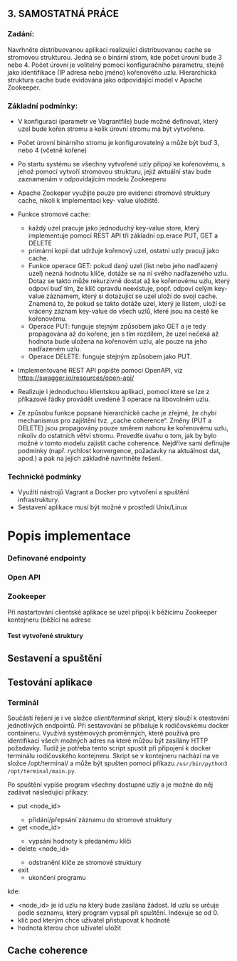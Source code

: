 ## 3. SAMOSTATNÁ PRÁCE

### Zadání:

Navrhněte distribuovanou aplikaci realizující distribuovanou cache se stromovou strukturou. Jedná se o binární strom,
kde počet úrovní bude 3 nebo 4. Počet úrovní je volitelný pomocí konfiguračního parametru, stejně jako identifikace
(IP adresa nebo jméno) kořenového uzlu. Hierarchická struktura cache bude evidována jako odpovídající model v
Apache Zookeeper.

### Základní podmínky:
- V konfiguraci (parametr ve Vagrantfile) bude možné definovat, který uzel bude kořen stromu a kolik úrovní
stromu má být vytvořeno.
- Počet úrovní binárního stromu je konfigurovatelný a může být buď 3, nebo 4 (včetně kořene)
- Po startu systému se všechny vytvořené uzly připojí ke kořenovému, s jehož pomocí vytvoří stromovou
strukturu, jejíž aktuální stav bude zaznamenám v odpovídajícím modelu Zookeeperu

- Apache Zookeper využijte pouze pro evidenci stromové struktury cache, nikoli k implementaci key-
value úložiště.

- Funkce stromové cache:
  - každý uzel pracuje jako jednoduchý key-value store, který implementuje pomocí REST API tři
základní op.erace PUT, GET a DELETE
  - primární kopii dat udržuje kořenový uzel, ostatní uzly pracují jako cache.
  - Funkce operace GET: pokud daný uzel (list nebo jeho nadřazený uzel) nezná hodnotu klíče, dotáže se
na ni svého nadřazeného uzlu. Dotaz se takto může rekurzivně dostat až ke kořenovému uzlu, který
odpoví buď tím, že klíč opravdu neexistuje, popř. odpoví celým key-value záznamem, který si
dotazující se uzel uloží do svojí cache. Znamená to, že pokud se takto dotáže uzel, který je listem,
uloží se vrácený záznam key-value do všech uzlů, které jsou na cestě ke kořenovému.
  - Operace PUT: funguje stejným způsobem jako GET a je tedy propagována až do kořene, jen s tím
rozdílem, že uzel nečeká až hodnota bude uložena na kořenovém uzlu, ale pouze na jeho nadřazeném
uzlu.
  - Operace DELETE: funguje stejným způsobem jako PUT.
- Implementované REST API popište pomocí OpenAPI, viz https://swagger.io/resources/open-api/
- Realizuje i jednoduchou klientskou aplikaci, pomocí které se lze z příkazové řádky provádět uvedené 3
operace na libovolném uzlu.
- Ze způsobu funkce popsané hierarchické cache je zřejmé, že chybí mechanismus pro zajištění tvz. „cache
coherence“. Změny (PUT a DELETE) jsou propagovány pouze směrem nahoru ke kořenovému uzlu, nikoliv
do ostatních větví stromu. Provedťe úvahu o tom, jak by bylo možné v tomto modelu zajistit cache
coherence. Nejdříve sami definujte podmínky (např. rychlost konvergence, požadavky na aktuálnost
dat, apod.) a pak na jejich základně navrhněte řešení.

### Technické podmínky

- Využití nástrojů Vagrant a Docker pro vytvoření a spuštění infrastruktury.
- Sestavení aplikace musí být možné v prostředí Unix/Linux




# Popis implementace




### Definované endpointy

### Open API

### Zookeeper
Při nastartování clientské aplikace se uzel připojí k běžícímu Zookeeper kontejneru (běžící na adrese

#### Test vytvořené struktury





## Sestavení a spuštění

## Testování aplikace


### Terminál
Součástí řešení je i ve složce *client/terminal* skript, který slouží k otestování jednotlivých endpointů. Při sestavování se přibaluje k rodičovskému docker containeru. Využívá systémových proměnných, které používá pro identifikaci všech možných adres na které můžou být zasílány HTTP požadavky. Tudíž je potřeba tento script spustit při připojení k docker terminálu rodičovského kontejneru. Skript se v kontejneru nachází na ve složce /opt/terminal/ a může být spušten pomocí příkazu ``/usr/bin/python3 /opt/terminal/main.py``.

Po spuštění vypíše program všechny dostupné uzly a je možné do něj zadávat následující příkazy:

- put <node_id> <key> <value>
  - přidání/přepsání záznamu do stromové struktury 
- get <node_id> <key>
  - vypsání hodnoty k předanému klíči
- delete <node_id> <key>
  - odstranění klíče ze stromové struktury
- exit
  - ukončení programu

kde:
- <node_id> je id uzlu na který bude zasílána žádost. Id uzlu se určuje podle seznamu, který program vypsal při spuštění. Indexuje se od 0.
- <key> klíč pod kterým chce uživatel přistupovat k hodnotě
- <value> hodnota kterou chce uživatel uložit




## Cache coherence
